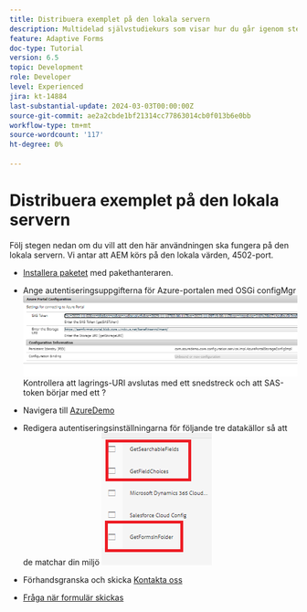 ```yaml
---
title: Distribuera exemplet på den lokala servern
description: Multidelad självstudiekurs som visar hur du går igenom stegen för att fråga efter formuläröverföringar som lagras i Azure Portal
feature: Adaptive Forms
doc-type: Tutorial
version: 6.5
topic: Development
role: Developer
level: Experienced
jira: kt-14884
last-substantial-update: 2024-03-03T00:00:00Z
source-git-commit: ae2a2cbde1bf21314cc77863014cb0f013b6e0bb
workflow-type: tm+mt
source-wordcount: '117'
ht-degree: 0%

---
```


# Distribuera exemplet på den lokala servern

Följ stegen nedan om du vill att den här användningen ska fungera på den lokala servern. Vi antar att AEM körs på den lokala värden, 4502-port.

* [Installera paketet](assets/azuredemo.all-1.0.0-SNAPSHOT.zip) med pakethanteraren.

* Ange autentiseringsuppgifterna för Azure-portalen med OSGi configMgr
  ![azure-portal](assets/azure-portal-config.png)
Kontrollera att lagrings-URI avslutas med ett snedstreck och att SAS-token börjar med ett ?
* Navigera till [AzureDemo](http://localhost:4502/libs/fd/fdm/gui/components/admin/fdmcloudservice/fdm.html/conf/azuredemo)

* Redigera autentiseringsinställningarna för följande tre datakällor så att de matchar din miljö
  ![datakällor](assets/fdm-data-sources.png)

* Förhandsgranska och skicka [Kontakta oss](http://localhost:4502/content/dam/formsanddocuments/azureportal/contactus/jcr:content?wcmmode=disabled)

* [Fråga när formulär skickas](http://localhost:4502/content/dam/formsanddocuments/azureportal/queryformsubmissions/jcr:content?wcmmode=disabled)

